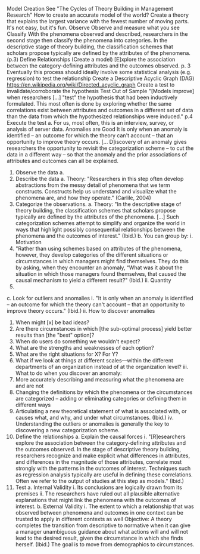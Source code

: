 Model Creation
See "The Cycles of Theory Building in Management Research"
How to create an accurate model of the world? 
Create a theory that explains the largest variance with the fewest number of moving parts.
It's not easy, but it's fun.
Observe
Observe and measure what you see
Classify
With the phenomena observed and described, researchers in the second stage then classify the phenomena into categories. In the descriptive stage of theory building, the classification schemes that scholars propose typically are defined by the attributes of the phenomena. (p.3)
Define Relationships (Create a model)
[E]xplore the association between the category-defining attributes and the outcomes observed. p. 3
Eventually this process should ideally involve some statistical analysis (e.g. regression) to test the relationship
Create a Descriptive Acyclic Graph (DAG)
https://en.wikipedia.org/wiki/Directed_acyclic_graph
Create a test to invalidate/corroborate the hypothesis
Test Out of Sample
"[Models improve] when researchers [...] "test" the hypothesis that had been inductively formulated. This most often is done by exploring whether the same correlations exist between attributes and outcomes in a different set of data than the data from which the hypothesized relationships were induced." p.4
Execute the test
a. For us, most often, this is an interview, survey, or analysis of server data.
Anomalies are Good
It is only when an anomaly is identified – an outcome for which the theory can't account – that an opportunity to improve theory occurs. [... D]iscovery of an anomaly gives researchers the opportunity to revisit the categorization scheme – to cut the data in a different way – so that the anomaly and the prior associations of attributes and outcomes can all be explained.
1. Observe the data
a. 
2. Describe the data
a. Theory: "Researchers in this step often develop abstractions from the messy detail of phenomena that we term constructs. Constructs help us understand and visualize what the phenomena are, and how they operate." (Carlile, 2004)
3. Categorize the observations.
a. Theory: "In the descriptive stage of theory building, the classification schemes that scholars propose typically are defined by the attributes of the phenomena. [...] Such categorization schemes attempt to simplify and organize the world in ways that highlight possibly consequential relationships between the phenomena and the outcomes of interest." (Ibid.)
b. You can group by:
ⅰ. Motivation
1. "Rather than using schemes based on attributes of the phenomena, however, they develop categories of the different situations or circumstances in which managers might find themselves. They do this by asking, when they encounter an anomaly, “What was it about the situation in which those managers found themselves, that caused the causal mechanism to yield a different result?" (Ibid.)
ⅱ. Quantity
1. 
c. Look for outliers and anomalies
ⅰ. "It is only when an anomaly is identified – an outcome for which the theory can't account – that an opportunity to improve theory occurs." (Ibid.)
ⅱ. How to discover anomalies
1. When might [x] be bad ideas? 
2. Are there circumstances in which [the sub-optimal process] yield better results than [the "best" option]? 
3. When do users do something we wouldn't expect?
4. What are the strengths and weaknesses of each option?
5. What are the right situations for X? For Y?
6. What if we look at things at different scales—within the different departments of an organization instead of at the organization level?
ⅲ. What to do when you discover an anomaly:
1. More accurately describing and measuring what the phenomena are and are not
2. Changing the definitions by which the phenomena or the circumstances are categorized – adding or eliminating categories or defining them in different ways
3. Articulating a new theoretical statement of what is associated with, or causes what, and why, and under what circumstances. (Ibid.)
ⅳ. Understanding the outliers or anomalies is generally the key to discovering a new categorization scheme. 
4. Define the relationships
a. Explain the causal forces
ⅰ. "[R]esearchers explore the association between the category-defining attributes and the outcomes observed. In the stage of descriptive theory building, researchers recognize and make explicit what differences in attributes, and differences in the magnitude of those attributes, correlate most strongly with the patterns in the outcomes of interest. Techniques such as regression analysis typically are useful in defining these correlations. Often we refer to the output of studies at this step as models." (Ibid.)
5. Test
a. Internal Validity
ⅰ. Its conclusions are logically drawn from its premises
ⅱ. The researchers have ruled out all plausible alternative explanations that might link the phenomena with the outcomes of interest.
b. External Validity
ⅰ. The extent to which a relationship that was observed between phenomena and outcomes in one context can be trusted to apply in different contexts as well
Objective:
A theory completes the transition from descriptive to normative when it can give a manager unambiguous guidance about what actions will and will not lead to the desired result, given the circumstance in which she finds herself. (Ibid.)
The goal is to move from demographics to circumstances.
